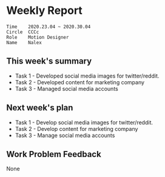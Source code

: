 # Weekly Report 
```
Time	2020.23.04 ~ 2020.30.04
Circle	CCCc
Role	Motion Designer
Name	Nalex
```
## This week's summary

- Task 1 - Developed social media images for twitter/reddit.
- Task 2 - Developed content for marketing company
- Task 3 - Managed social media accounts




## Next week's plan

- Task 1 - Develop social media images for twitter/reddit.
- Task 2 - Develop content for marketing company
- Task 3 - Manage social media accounts

## Work Problem Feedback

None
